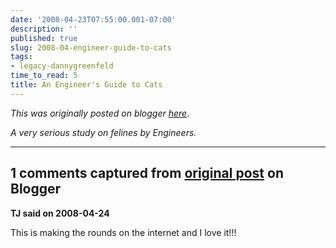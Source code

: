```yaml
---
date: '2008-04-23T07:55:00.001-07:00'
description: ''
published: true
slug: 2008-04-engineer-guide-to-cats
tags:
- legacy-dannygreenfeld
time_to_read: 5
title: An Engineer's Guide to Cats
---
```


*This was originally posted on blogger [here](https://dannygreenfeld.blogspot.com/2008/04/engineer-guide-to-cats.html)*.

*A very serious study on felines by Engineers.*

---

## 1 comments captured from [original post](https://dannygreenfeld.blogspot.com/2008/04/engineer-guide-to-cats.html) on Blogger

**TJ said on 2008-04-24**

This is making the rounds on the internet and I love it!!!

